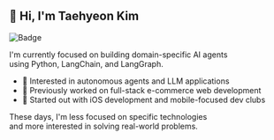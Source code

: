 ## 👋 Hi, I'm Taehyeon Kim
![Badge](https://hitscounter.dev/api/hit?url=https%3A%2F%2Fgithub.com%2FTaehyeon-Kim&label=visitors&icon=github&color=%233d8bfd)

I'm currently focused on building domain-specific AI agents  
using Python, LangChain, and LangGraph.

- 🤖 Interested in autonomous agents and LLM applications  
- 🛒 Previously worked on full-stack e-commerce web development  
- 🍎 Started out with iOS development and mobile-focused dev clubs

These days, I'm less focused on specific technologies  
and more interested in solving real-world problems.
